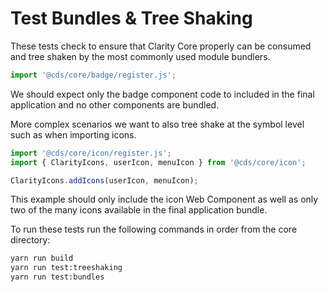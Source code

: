 # Test Bundles & Tree Shaking

These tests check to ensure that Clarity Core properly can be consumed and
tree shaken by the most commonly used module bundlers.

```javascript
import '@cds/core/badge/register.js';
```

We should expect only the badge component code to included in the final application
and no other components are bundled.

More complex scenarios we want to also tree shake at the symbol level such as when
importing icons.

```javascript
import '@cds/core/icon/register.js';
import { ClarityIcons, userIcon, menuIcon } from '@cds/core/icon';

ClarityIcons.addIcons(userIcon, menuIcon);
```

This example should only include the icon Web Component as well as only two of
the many icons available in the final application bundle.

To run these tests run the following commands in order from the core directory:

```bash
yarn run build
yarn run test:treeshaking
yarn run test:bundles
```
